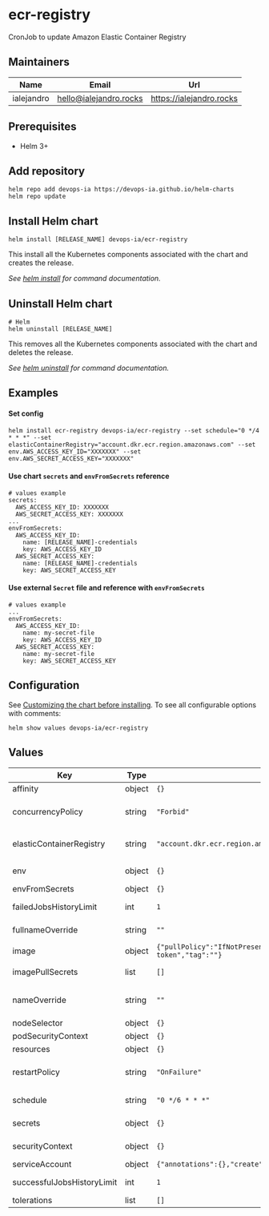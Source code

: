 # ecr-registry

CronJob to update Amazon Elastic Container Registry

## Maintainers

| Name | Email | Url |
| ---- | ------ | --- |
| ialejandro | <hello@ialejandro.rocks> | <https://ialejandro.rocks> |

## Prerequisites

* Helm 3+

## Add repository

```console
helm repo add devops-ia https://devops-ia.github.io/helm-charts
helm repo update
```

## Install Helm chart

```console
helm install [RELEASE_NAME] devops-ia/ecr-registry
```

This install all the Kubernetes components associated with the chart and creates the release.

_See [helm install](https://helm.sh/docs/helm/helm_install/) for command documentation._

## Uninstall Helm chart

```console
# Helm
helm uninstall [RELEASE_NAME]
```

This removes all the Kubernetes components associated with the chart and deletes the release.

_See [helm uninstall](https://helm.sh/docs/helm/helm_uninstall/) for command documentation._

## Examples

#### Set config

```console
helm install ecr-registry devops-ia/ecr-registry --set schedule="0 */4 * * *" --set elasticContainerRegistry="account.dkr.ecr.region.amazonaws.com" --set env.AWS_ACCESS_KEY_ID="XXXXXXX" --set env.AWS_SECRET_ACCESS_KEY="XXXXXXX"
```

#### Use chart `secrets` and `envFromSecrets` reference

```console
# values example
secrets:
  AWS_ACCESS_KEY_ID: XXXXXXX
  AWS_SECRET_ACCESS_KEY: XXXXXXX
...
envFromSecrets:
  AWS_ACCESS_KEY_ID:
    name: [RELEASE_NAME]-credentials
    key: AWS_ACCESS_KEY_ID
  AWS_SECRET_ACCESS_KEY:
    name: [RELEASE_NAME]-credentials
    key: AWS_SECRET_ACCESS_KEY
```

#### Use external `Secret` file and reference with `envFromSecrets`

```console
# values example
...
envFromSecrets:
  AWS_ACCESS_KEY_ID:
    name: my-secret-file
    key: AWS_ACCESS_KEY_ID
  AWS_SECRET_ACCESS_KEY:
    name: my-secret-file
    key: AWS_SECRET_ACCESS_KEY
```

## Configuration

See [Customizing the chart before installing](https://helm.sh/docs/intro/using_helm/#customizing-the-chart-before-installing). To see all configurable options with comments:

```console
helm show values devops-ia/ecr-registry
```

## Values

| Key | Type | Default | Description |
|-----|------|---------|-------------|
| affinity | object | `{}` | Affinity for pod assignment |
| concurrencyPolicy | string | `"Forbid"` | It specifies how to treat concurrent executions of a job that is created by this CronJob |
| elasticContainerRegistry | string | `"account.dkr.ecr.region.amazonaws.com"` | Amazon Elastic Container Registry endpoint. Format: `account.dkr.ecr.region.amazonaws.com` |
| env | object | `{}` | Environment variables to configure application |
| envFromSecrets | object | `{}` | Secrets from variables |
| failedJobsHistoryLimit | int | `1` | These fields specify how many failed jobs should be kept |
| fullnameOverride | string | `""` | String to fully override ecr-token.fullname template |
| image | object | `{"pullPolicy":"IfNotPresent","repository":"devopsiaci/ecr-token","tag":""}` | Image registry |
| imagePullSecrets | list | `[]` | Global Docker registry secret names as an array |
| nameOverride | string | `""` | String to partially override ecr-token.fullname template (will maintain the release name) |
| nodeSelector | object | `{}` | Node labels for pod assignment |
| podSecurityContext | object | `{}` | To specify security settings for a Pod |
| resources | object | `{}` | The resources limits and requests |
| restartPolicy | string | `"OnFailure"` | Only refers to restarts of the containers by the kubelet on the same node |
| schedule | string | `"0 */6 * * *"` | The value of that field follows the Cron syntax |
| secrets | object | `{}` | Secrets values to create credencials and reference by envFromSecrets |
| securityContext | object | `{}` | Defines privilege and access control settings for a Pod or Container. |
| serviceAccount | object | `{"annotations":{},"create":true,"name":""}` | Enable creation of ServiceAccount |
| successfulJobsHistoryLimit | int | `1` | These fields specify how many completed jobs should be kept |
| tolerations | list | `[]` | Tolerations for pod assignment |
